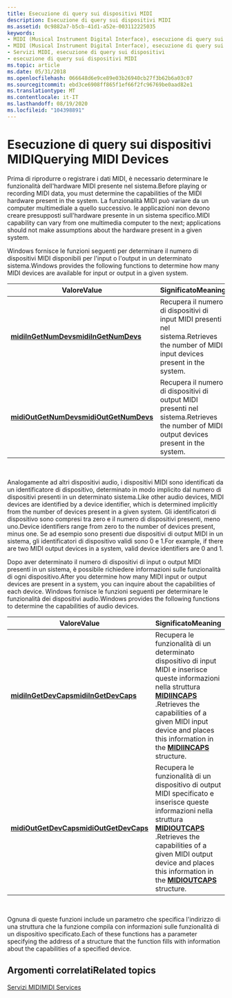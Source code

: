 ```yaml
---
title: Esecuzione di query sui dispositivi MIDI
description: Esecuzione di query sui dispositivi MIDI
ms.assetid: 0c9882a7-b5cb-41d1-a52e-003112225035
keywords:
- MIDI (Musical Instrument Digital Interface), esecuzione di query sui dispositivi
- MIDI (Musical Instrument Digital Interface), esecuzione di query sui dispositivi
- Servizi MIDI, esecuzione di query sui dispositivi
- esecuzione di query sui dispositivi MIDI
ms.topic: article
ms.date: 05/31/2018
ms.openlocfilehash: 066648d6e9ce89e03b26940cb27f3b62b6a03c07
ms.sourcegitcommit: ebd3ce6908ff865f1ef66f2fc96769be0aad82e1
ms.translationtype: MT
ms.contentlocale: it-IT
ms.lasthandoff: 08/19/2020
ms.locfileid: "104398891"
---
```

# <a name="querying-midi-devices"></a><span data-ttu-id="c7871-107">Esecuzione di query sui dispositivi MIDI</span><span class="sxs-lookup"><span data-stu-id="c7871-107">Querying MIDI Devices</span></span>

<span data-ttu-id="c7871-108">Prima di riprodurre o registrare i dati MIDI, è necessario determinare le funzionalità dell'hardware MIDI presente nel sistema.</span><span class="sxs-lookup"><span data-stu-id="c7871-108">Before playing or recording MIDI data, you must determine the capabilities of the MIDI hardware present in the system.</span></span> <span data-ttu-id="c7871-109">La funzionalità MIDI può variare da un computer multimediale a quello successivo. le applicazioni non devono creare presupposti sull'hardware presente in un sistema specifico.</span><span class="sxs-lookup"><span data-stu-id="c7871-109">MIDI capability can vary from one multimedia computer to the next; applications should not make assumptions about the hardware present in a given system.</span></span>

<span data-ttu-id="c7871-110">Windows fornisce le funzioni seguenti per determinare il numero di dispositivi MIDI disponibili per l'input o l'output in un determinato sistema.</span><span class="sxs-lookup"><span data-stu-id="c7871-110">Windows provides the following functions to determine how many MIDI devices are available for input or output in a given system.</span></span>



| <span data-ttu-id="c7871-111">Valore</span><span class="sxs-lookup"><span data-stu-id="c7871-111">Value</span></span>                                          | <span data-ttu-id="c7871-112">Significato</span><span class="sxs-lookup"><span data-stu-id="c7871-112">Meaning</span></span>                                                            |
|------------------------------------------------|--------------------------------------------------------------------|
| [<span data-ttu-id="c7871-113">**midiInGetNumDevs**</span><span class="sxs-lookup"><span data-stu-id="c7871-113">**midiInGetNumDevs**</span></span>](/windows/win32/api/mmeapi/nf-mmeapi-midiingetnumdevs)   | <span data-ttu-id="c7871-114">Recupera il numero di dispositivi di input MIDI presenti nel sistema.</span><span class="sxs-lookup"><span data-stu-id="c7871-114">Retrieves the number of MIDI input devices present in the system.</span></span>  |
| [<span data-ttu-id="c7871-115">**midiOutGetNumDevs**</span><span class="sxs-lookup"><span data-stu-id="c7871-115">**midiOutGetNumDevs**</span></span>](/windows/win32/api/mmeapi/nf-mmeapi-midioutgetnumdevs) | <span data-ttu-id="c7871-116">Recupera il numero di dispositivi di output MIDI presenti nel sistema.</span><span class="sxs-lookup"><span data-stu-id="c7871-116">Retrieves the number of MIDI output devices present in the system.</span></span> |



 

<span data-ttu-id="c7871-117">Analogamente ad altri dispositivi audio, i dispositivi MIDI sono identificati da un identificatore di dispositivo, determinato in modo implicito dal numero di dispositivi presenti in un determinato sistema.</span><span class="sxs-lookup"><span data-stu-id="c7871-117">Like other audio devices, MIDI devices are identified by a device identifier, which is determined implicitly from the number of devices present in a given system.</span></span> <span data-ttu-id="c7871-118">Gli identificatori di dispositivo sono compresi tra zero e il numero di dispositivi presenti, meno uno.</span><span class="sxs-lookup"><span data-stu-id="c7871-118">Device identifiers range from zero to the number of devices present, minus one.</span></span> <span data-ttu-id="c7871-119">Se ad esempio sono presenti due dispositivi di output MIDI in un sistema, gli identificatori di dispositivo validi sono 0 e 1.</span><span class="sxs-lookup"><span data-stu-id="c7871-119">For example, if there are two MIDI output devices in a system, valid device identifiers are 0 and 1.</span></span>

<span data-ttu-id="c7871-120">Dopo aver determinato il numero di dispositivi di input o output MIDI presenti in un sistema, è possibile richiedere informazioni sulle funzionalità di ogni dispositivo.</span><span class="sxs-lookup"><span data-stu-id="c7871-120">After you determine how many MIDI input or output devices are present in a system, you can inquire about the capabilities of each device.</span></span> <span data-ttu-id="c7871-121">Windows fornisce le funzioni seguenti per determinare le funzionalità dei dispositivi audio.</span><span class="sxs-lookup"><span data-stu-id="c7871-121">Windows provides the following functions to determine the capabilities of audio devices.</span></span>



| <span data-ttu-id="c7871-122">Valore</span><span class="sxs-lookup"><span data-stu-id="c7871-122">Value</span></span>                                          | <span data-ttu-id="c7871-123">Significato</span><span class="sxs-lookup"><span data-stu-id="c7871-123">Meaning</span></span>                                                                                                                                   |
|------------------------------------------------|-------------------------------------------------------------------------------------------------------------------------------------------|
| [<span data-ttu-id="c7871-124">**midiInGetDevCaps**</span><span class="sxs-lookup"><span data-stu-id="c7871-124">**midiInGetDevCaps**</span></span>](/windows/win32/api/mmeapi/nf-mmeapi-midiingetdevcaps)   | <span data-ttu-id="c7871-125">Recupera le funzionalità di un determinato dispositivo di input MIDI e inserisce queste informazioni nella struttura [**MIDIINCAPS**](/windows/win32/api/mmeapi/ns-mmeapi-midiincaps) .</span><span class="sxs-lookup"><span data-stu-id="c7871-125">Retrieves the capabilities of a given MIDI input device and places this information in the [**MIDIINCAPS**](/windows/win32/api/mmeapi/ns-mmeapi-midiincaps) structure.</span></span>    |
| [<span data-ttu-id="c7871-126">**midiOutGetDevCaps**</span><span class="sxs-lookup"><span data-stu-id="c7871-126">**midiOutGetDevCaps**</span></span>](/windows/win32/api/mmeapi/nf-mmeapi-midioutgetdevcaps) | <span data-ttu-id="c7871-127">Recupera le funzionalità di un dispositivo di output MIDI specificato e inserisce queste informazioni nella struttura [**MIDIOUTCAPS**](/windows/win32/api/mmeapi/ns-mmeapi-midioutcaps) .</span><span class="sxs-lookup"><span data-stu-id="c7871-127">Retrieves the capabilities of a given MIDI output device and places this information in the [**MIDIOUTCAPS**](/windows/win32/api/mmeapi/ns-mmeapi-midioutcaps) structure.</span></span> |



 

<span data-ttu-id="c7871-128">Ognuna di queste funzioni include un parametro che specifica l'indirizzo di una struttura che la funzione compila con informazioni sulle funzionalità di un dispositivo specificato.</span><span class="sxs-lookup"><span data-stu-id="c7871-128">Each of these functions has a parameter specifying the address of a structure that the function fills with information about the capabilities of a specified device.</span></span>

## <a name="related-topics"></a><span data-ttu-id="c7871-129">Argomenti correlati</span><span class="sxs-lookup"><span data-stu-id="c7871-129">Related topics</span></span>

<dl> <dt>

[<span data-ttu-id="c7871-130">Servizi MIDI</span><span class="sxs-lookup"><span data-stu-id="c7871-130">MIDI Services</span></span>](midi-services.md)
</dt> </dl>

 

 